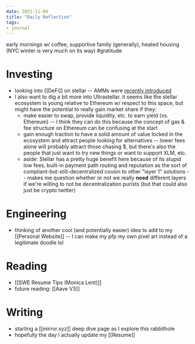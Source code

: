 ```yaml
---
date: 2021-11-04
title: "Daily Reflection"
tags:
- journal
---
```


early mornings w/ coffee, supportive family (generally), heated housing (NYC winter is very much on its way) #gratitude

# Investing
- looking into [[DeFi]] on stellar -- AMMs were [recently introduced](https://www.stellarx.com/amm/analytics)
- I also want to dig a bit more into Ultrastellar. it seems like the stellar ecosystem is young relative to Ethereum w/ respect to this space, but might have the potential to really gain market share if they:
    - make easier to swap, provide liquidity, etc. to earn yield (vs. Ethereum) -- I think they can do this because the concept of gas & fee structure on Ethereum can be confusing at the start
    - gain enough traction to have a solid amount of value locked in the ecosystem and attract people looking for alternatives -- lower fees alone will probably attract those chasing $, but there's also the people that just want to try new things or want to support XLM, etc.
    - aside: Stellar has a pretty huge benefit here because of its stupid low fees, built-in payment path routing and reputation as the sort of compliant-but-still-decentralized cousin to other "layer 1" solutions -- makes me question whether or not we really __need__ different layers if we're willing to not be decentralization purists (but that could also just be crypto twitter)
# Engineering
- thinking of another cool (and potentially easier) idea to add to my [[Personal Website]] -- I can make my pfp my own pixel art instead of a legitimate doodle lol
# Reading
- [[SWE Resume Tips (Monica Lent)]]
- future reading: [[Aave V3]]
# Writing
- starting a [[mirror.xyz]] deep dive page as I explore this rabbithole
- hopefully the day I actually update my [[Resume]]
